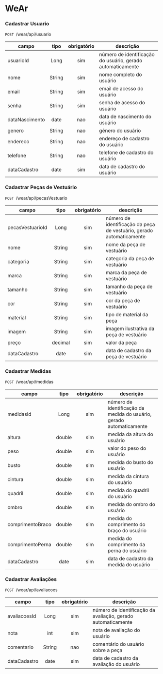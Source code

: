 # WeAr

### Cadastrar Usuario
`POST `/wear/api/usuario

| campo | tipo | obrigatório | descrição
| --- | :---: | :---: | ---
| usuarioId | Long | sim | número de identificação do usuário, gerado automaticamente
| nome | String | sim | nome completo do usuário
| email | String | sim | email de acesso do usuário
| senha | String | sim | senha de acesso do usuário 
| dataNascimento | date | nao | data de nascimento do usuário
| genero | String | nao | gênero do usuário
| endereco | String | nao | endereço de cadastro do usuário
| telefone | String | nao | telefone de cadastro do usuário
| dataCadastro | date | sim | data de cadastro do usuário

### Cadastrar Peças de Vestuário
`POST `/wear/api/pecasVestuario

| campo | tipo | obrigatório | descrição
| --- | :---: | :---: | ---
| pecasVestuarioId | Long | sim | número de identificação da peça de vestuário, gerado automaticamente
| nome | String | sim | nome da peça de vestuário
| categoria | String | sim | categoria da peça de vestuário
| marca | String | sim | marca da peça de vestuário
| tamanho | String | sim | tamanho da peça de vestuário
| cor | String | sim | cor da peça de vestuário
| material | String | sim | tipo de material da peça
| imagem | String | sim | imagem ilustrativa da peça de vestuário
| preço | decimal | sim | valor da peça
| dataCadastro | date | sim | data de cadastro da peça de vestuário


### Cadastrar Medidas
`POST `/wear/api/medidas

| campo | tipo | obrigatório | descrição
| --- | :---: | :---: | ---
| medidasId | Long | sim | número de identificação da medida do usuário, gerado automaticamente
| altura | double | sim | medida da altura do usuãrio
| peso | double | sim | valor do peso do usuário
| busto | double | sim | medida do busto do usuário
| cintura | double | sim | medida da cintura do usuário
| quadril | double | sim | medida do quadril do usuário
| ombro | double | sim | medida do ombro do usuário
| comprimentoBraco | double | sim | medida do comprimento do braço do usuário
| comprimentoPerna | double | sim | medida do comprimento da perna do usuário
| dataCadastro | date | sim | data de cadastro da medida do usuário

### Cadastrar Avaliações
`POST `/wear/api/avaliacoes

| campo | tipo | obrigatório | descrição
| --- | :---: | :---: | ---
| avaliacoesId | Long | sim | número de identificação da avaliação, gerado automaticamente
| nota | int | sim | nota de avaliação do usuário
| comentario | String | nao | comentário do usuário sobre a peça
| dataCadastro | date | sim | data de cadastro da avaliação do usuário
